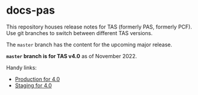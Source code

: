 # docs-pas

This repository houses release notes for TAS (formerly PAS, formerly PCF). Use git branches to switch between different TAS versions.

The `master` branch has the content for the upcoming major release.

**`master` branch is for TAS v4.0** as of November 2022.

Handy links:

* [Production for 4.0](https://docs.vmware.com/en/VMware-Tanzu-Application-Service/4.0/tas-for-vms/concepts-overview.html)
* [Staging for 4.0](https://docs-staging.vmware.com/en/draft/VMware-Tanzu-Application-Service/4.0/tas-for-vms/concepts-overview.html)
